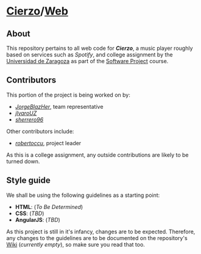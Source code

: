 # [Cierzo](https://github.com/UNIZAR-30226-2018-05)/[Web](https://github.com/UNIZAR-30226-2018-05/Web)
## About
This repository pertains to all web code for ***Cierzo***, a music player roughly based on services such as *Spotify*, and college assignment by the [Universidad de Zaragoza](http://unizar.es/) as part of the [Software Project](https://estudios.unizar.es/estudio/asignatura?asignatura_id=30226&estudio_id=148&centro_id=110&plan_id_nk=439) course.

## Contributors
This portion of the project is being worked on by:

* [*JorgeBlazHer*](https://github.com/JorgeBlazHer), team representative
* [*jlvaroUZ*](https://github.com/jlvaroUZ)
* [*sherrero96*](https://github.com/sherrero96)

Other contributors include: 

* [*robertoccu*](https://github.com/robertoccu), project leader

As this is a college assignment, any outside contributions are likely to be turned down.

## Style guide
We shall be using the following guidelines as a starting point:

* **HTML**: (*To Be Determined*)
* **CSS**: (*TBD*)
* **AngularJS**: (*TBD*)

As this project is still in it's infancy, changes are to be expected. Therefore, any changes to the guidelines are to be documented on the repository's [Wiki](https://github.com/UNIZAR-30226-2018-05/Web/wiki) (*currently empty*), so make sure you read that too.
